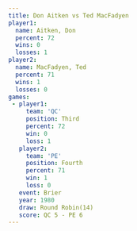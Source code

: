```yaml
---
title: Don Aitken vs Ted MacFadyen
player1:              
  name: Aitken, Don   
  percent: 72         
  wins: 0             
  losses: 1           
player2:              
  name: MacFadyen, Ted
  percent: 71         
  wins: 1             
  losses: 0           
games:
 - player1:         
     team: 'QC'     
     position: Third
     percent: 72    
     win: 0         
     loss: 1        
   player2:          
     team: 'PE'      
     position: Fourth
     percent: 71     
     win: 1          
     loss: 0         
   event: Brier         
   year: 1980           
   draw: Round Robin(14)
   score: QC 5 - PE 6   
---
```

